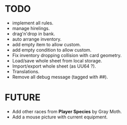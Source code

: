 # TODO

- implement all rules.
- manage hirelings. 
- drag'n'drop in bank.
- auto arrange inventory.
- add empty item to allow custom.
- add empty condition to allow custom.
- Fix inventory dropping collision with card geometry.
- Load/save whole sheet from local storage.
- Import/export whole sheet (as UU64 ?).
- Translations.
- Remove all debug message (tagged with ##).

# FUTURE
- Add other races from **Player Species** by Gray Moth.
- Add a mouse picture with current equipment.
